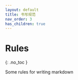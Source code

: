 ```yaml
---
layout: default
title: 书写规范
nav_order: 3
has_children: true
---
```


# Rules
{: .no_toc }


Some rules for writing markdown